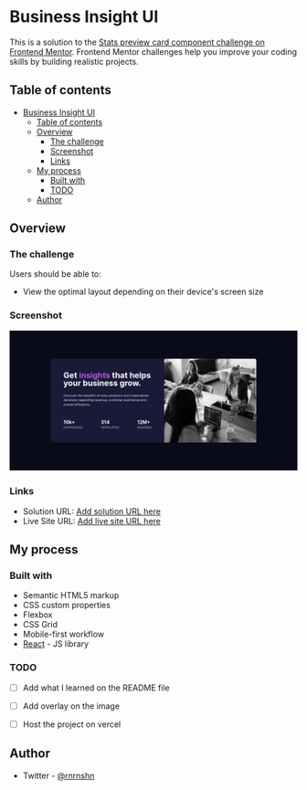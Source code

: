 # Business Insight UI

This is a solution to the [Stats preview card component challenge on Frontend Mentor](https://www.frontendmentor.io/challenges/stats-preview-card-component-8JqbgoU62). Frontend Mentor challenges help you improve your coding skills by building realistic projects. 

## Table of contents

- [Business Insight UI](#business-insight-ui)
  - [Table of contents](#table-of-contents)
  - [Overview](#overview)
    - [The challenge](#the-challenge)
    - [Screenshot](#screenshot)
    - [Links](#links)
  - [My process](#my-process)
    - [Built with](#built-with)
    - [TODO](#todo)
  - [Author](#author)



## Overview

### The challenge

Users should be able to:

- View the optimal layout depending on their device's screen size

### Screenshot

![Screenshot](./screenshot.png)

### Links

- Solution URL: [Add solution URL here](https://your-solution-url.com)
- Live Site URL: [Add live site URL here](https://your-live-site-url.com)

## My process

### Built with

- Semantic HTML5 markup
- CSS custom properties
- Flexbox
- CSS Grid
- Mobile-first workflow
- [React](https://reactjs.org/) - JS library



### TODO

- [ ] Add what I learned on the README file
- [ ] Add overlay on the image
- [ ] Host the project on vercel


## Author

- Twitter - [@rnrnshn](https://twitter.com/rnrnshn)
